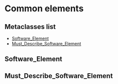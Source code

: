 # Common elements

## Metaclasses list

* [Software_Element](#software_element)
* [Must_Describe_Software_Element](#must_describe_software_element)

## Software_Element



## Must_Describe_Software_Element
